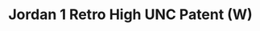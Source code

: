 ---
layout: post
title: "Jordan 1 Retro High UNC Patent (W)"
img: "https://stockx.imgix.net/Air-Jordan-1-Retro-High-UNC-Patent-W-Product.jpg?fit=fill&bg=FFFFFF&w=300&h=214&auto=format,compress&trim=color&q=90&dpr=2&updated_at=1547848301"
release: "# of Sales: 541 "
new: "False"
url: "air-jordan-1-retro-high-unc-patent-w"
sec0: "Similar Shoes"
name00: "Jordan 1 OG Celtics" 
url00: "jordan-1-og-celtics"
img00: "Air-Jordan-1-Retro-Celtics.jpg"
name01: "Nike Zoom Rookie Dynamic Blue" 
url01: "nike-zoom-rookie-dynamic-blue"
img01: "Nike-Zoom-Rookie-Dynamic-Blue.jpg"
name02: "Jordan 1 Mid Multi-Color Swoosh Black" 
url02: "air-jordan-1-mid-black-red-royal"
img02: "Air-Jordan-1-Mid-Black-Red-Royal.png"
name03: "Vans Sk8-Hi Toy Story Buzz Lightyear" 
url03: "vans-sk8-hi-toy-story-buzz-lightyear"
img03: "Vans-Sk8-Hi-Toy-Story-Buzz-Lightyear.png"
name04: "Jordan 1 Retro Silver Anniversary" 
url04: "jordan-1-retro-silver-anniversary"
img04: "Air-Jordan-1-Retro-Silver-Anniversary.jpg"

sec2: "Higher Tops"
name20: "Dunk Lux High Pigalle Black" 
url20: "dunk-lux-high-pigalle-black"
img20: "Nike-Dunk-Lux-High-Pigalle-Black-Product.jpg"
name21: "Sneaker Madness UA Curry 1 Dark Matter (ASG)" 
url21: "sneaker-madness-ua-curry-1-dark-matter-asg"
img21: "SM-Under-Armour-Curry-One-Dark-Matter-All-Star.jpg"
name22: "UA Curry 1 Dark Matter (ASG)" 
url22: "ua-curry-1-dark-matter-asg"
img22: "Under-Armour-Curry-One-Dark-Matter-All-Star.jpg"
name23: "Jordan 1 Mid Black White (2018)" 
url23: "air-jordan-1-mid-black-white-2018"
img23: "Air-Jordan-1-Mid-Black-White-2018.png"
name24: "Jordan 9 Retro Charcoal" 
url24: "jordan-9-retro-charcoal"
img24: "Air-Jordan-9-Retro-Charcoal.jpg"

sec3: "Lower Tops"
name30: "Air Max 1 Atmos Animal Camo (W)" 
url30: "air-max-1-atmos-animal-camo-w"
img30: "Nike-Air-Max-1-Atmos-Animal-Camo.jpg"
name31: "adidas EQT Support ADV Zebra" 
url31: "adidas-eqt-support-adv-zebra"
img31: "Adidas-EQT-Support-ADV-Zebra.png"
name32: "Jordan XXX1 Low Georgetown" 
url32: "air-jordan-xxx1-low-georgetown"
img32: "Air-Jordan-XXX1-Low-Georgetown.png"
name33: "adidas Campus 80s High Snobiety" 
url33: "adidas-campus-80s-high-snobiety"
img33: "Adidas-Campus-80s-High-Snobiety.png"
name34: "adidas ZX Flux Decon Snake" 
url34: "adidas-zx-flux-decon-snake"
img34: "Adidas-ZX-Flux-Decon-Snake.jpg"

sec4: "More Red"
name40: "adidas EQT Support ADV Zebra" 
url40: "adidas-eqt-support-adv-zebra"
img40: "Adidas-EQT-Support-ADV-Zebra.png"
name41: "Air Max 1 Atmos Animal Camo (W)" 
url41: "air-max-1-atmos-animal-camo-w"
img41: "Nike-Air-Max-1-Atmos-Animal-Camo.jpg"
name42: "Vans Sk8-Mid Supreme Velvet Leopard Magenta" 
url42: "vans-sk8-mid-pro-supreme-velvet-leopard-magenta"
img42: "Vans-Sk8-Mid-Pro-Supreme-Velvet-Leopard-Magenta.png"
name43: "adidas ZX Flux Adv X Wings and Horns Black" 
url43: "adidas-zx-flux-adv-x-wings-and-horns-black"
img43: "Adidas-ZX-Flux-Adv-X-Wings-and-Horns-Black.png"
name44: "adidas Elastic Slip On Pharrell EQT Blue" 
url44: "adidas-elastic-slip-on-pharrell-eqt-blue"
img44: "Adidas-Elastic-Slip-On-Pharrell-EQT-Blue.jpg"

sec5: "More Blue"
name50: "Jordan XXX1 Low Marquette" 
url50: "air-jordan-xxx1-low-marquette"
img50: "Air-Jordan-XXX1-Low-Marquette.png"
name51: "Jordan 9 Retro For the Love of The Game" 
url51: "jordan-9-retro-for-the-love-of-the-game"
img51: "Air-Jordan-9-Retro-For-The-Love-Of-The-Game.jpg"
name52: "Vans Sk8-Hi Odd Future Donut" 
url52: "vans-og-sk8-hi-odd-future-donut"
img52: "Vans-OG-Sk8-Hi-Odd-Future-Donut.png"
name53: "Nike Dunk SB Mid Photo Blue Ripstop" 
url53: "nike-dunk-sb-mid-photo-blue-ripstop"
img53: "Nike-Dunk-SB-Mid-Photo-Blue-Ripstop.jpg"
name54: "Jordan 7 Retro Pantone 2017 (GS)" 
url54: "air-jordan-7-retro-pantone-2017-gs"
img54: "Air-Jordan-7-Retro-Pantone-2017-GS.png"

sec1: "Matching Streetwear"
name10: "Supreme Faux Fur Repeater Bomber Brown" 
url10: "supreme-faux-fur-repeater-bomber-brown"
img10: "products/streetwear/Supreme-Faux-Fur-Repeater-Bomber-Brown.jpg"
name11: "Supreme Independent Nylon Anorak Black" 
url11: "supreme-independent-nylon-anorak-black"
img11: "products/streetwear/Supreme-Independent-Nylon-Anorak-Black.jpg"
name12: "Supreme Suit Suit Black" 
url12: "supreme-suit-black"
img12: "products/streetwear/Supreme-Suit-Black.jpg"
name13: "Bape Block Check Big Logo Shirt Red" 
url13: "bape-block-check-big-logo-shirt-red"
img13: "products/streetwear/Bape-Block-Check-Big-Logo-Shirt-Red.jpg"
name14: "Kith Classic Logo Hoodie Triple Black" 
url14: "kith-classic-logo-hoodie-triple-black"
img14: "products/streetwear/Kith-Classic-Logo-Hoodie-Black.jpg"

---